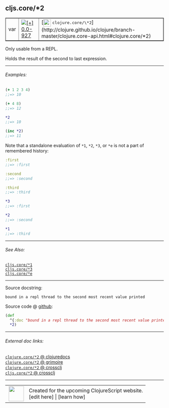 ## cljs.core/\*2



 <table border="1">
<tr>
<td>var</td>
<td><a href="https://github.com/cljsinfo/cljs-api-docs/tree/0.0-927"><img valign="middle" alt="[+] 0.0-927" title="Added in 0.0-927" src="https://img.shields.io/badge/+-0.0--927-lightgrey.svg"></a> </td>
<td>
[<img height="24px" valign="middle" src="http://i.imgur.com/1GjPKvB.png"> <samp>clojure.core/\*2</samp>](http://clojure.github.io/clojure/branch-master/clojure.core-api.html#clojure.core/*2)
</td>
</tr>
</table>



Only usable from a REPL.

Holds the result of the second to last expression.

---

###### Examples:

```clj
(+ 1 2 3 4)
;;=> 10

(+ 4 8)
;;=> 12

*2
;;=> 10

(inc *2)
;;=> 11
```

Note that a standalone evaluation of `*1`, `*2`, `*3`, or `*e` is not a part of
remembered history:

```clj
:first
;;=> :first

:second
;;=> :second

:third
;;=> :third

*3
;;=> :first

*2
;;=> :second

*1
;;=> :third
```

---

###### See Also:

[`cljs.core/*1`](cljs.core_STAR1.md)<br>
[`cljs.core/*3`](cljs.core_STAR3.md)<br>
[`cljs.core/*e`](cljs.core_STARe.md)<br>

---


Source docstring:

```
bound in a repl thread to the second most recent value printed
```


Source code @ [github](https://github.com/clojure/clojurescript/blob/r3195/src/cljs/cljs/core.cljs#L122-L124):

```clj
(def
  ^{:doc "bound in a repl thread to the second most recent value printed"}
  *2)
```

<!--
Repo - tag - source tree - lines:

 <pre>
clojurescript @ r3195
└── src
    └── cljs
        └── cljs
            └── <ins>[core.cljs:122-124](https://github.com/clojure/clojurescript/blob/r3195/src/cljs/cljs/core.cljs#L122-L124)</ins>
</pre>

-->

---



###### External doc links:

[`clojure.core/*2` @ clojuredocs](http://clojuredocs.org/clojure.core/*2)<br>
[`clojure.core/*2` @ grimoire](http://conj.io/store/v1/org.clojure/clojure/1.7.0-beta3/clj/clojure.core/*2/)<br>
[`clojure.core/*2` @ crossclj](http://crossclj.info/fun/clojure.core/*2.html)<br>
[`cljs.core/*2` @ crossclj](http://crossclj.info/fun/cljs.core.cljs/*2.html)<br>

---

 <table>
<tr><td>
<img valign="middle" align="right" width="48px" src="http://i.imgur.com/Hi20huC.png">
</td><td>
Created for the upcoming ClojureScript website.<br>
[edit here] | [learn how]
</td></tr></table>

[edit here]:https://github.com/cljsinfo/cljs-api-docs/blob/master/cljsdoc/cljs.core_STAR2.cljsdoc
[learn how]:https://github.com/cljsinfo/cljs-api-docs/wiki/cljsdoc-files

<!--

This information was too distracting to show to readers, but I'll leave it
commented here since it is helpful to:

- pretty-print the data used to generate this document
- and show how to retrieve that data



The API data for this symbol:

```clj
{:description "Only usable from a REPL.\n\nHolds the result of the second to last expression.",
 :ns "cljs.core",
 :name "*2",
 :history [["+" "0.0-927"]],
 :type "var",
 :related ["cljs.core/*1" "cljs.core/*3" "cljs.core/*e"],
 :full-name-encode "cljs.core_STAR2",
 :source {:code "(def\n  ^{:doc \"bound in a repl thread to the second most recent value printed\"}\n  *2)",
          :title "Source code",
          :repo "clojurescript",
          :tag "r3195",
          :filename "src/cljs/cljs/core.cljs",
          :lines [122 124]},
 :examples [{:id "208d41",
             :content "```clj\n(+ 1 2 3 4)\n;;=> 10\n\n(+ 4 8)\n;;=> 12\n\n*2\n;;=> 10\n\n(inc *2)\n;;=> 11\n```\n\nNote that a standalone evaluation of `*1`, `*2`, `*3`, or `*e` is not a part of\nremembered history:\n\n```clj\n:first\n;;=> :first\n\n:second\n;;=> :second\n\n:third\n;;=> :third\n\n*3\n;;=> :first\n\n*2\n;;=> :second\n\n*1\n;;=> :third\n```"}],
 :full-name "cljs.core/*2",
 :clj-symbol "clojure.core/*2",
 :docstring "bound in a repl thread to the second most recent value printed"}

```

Retrieve the API data for this symbol:

```clj
;; from Clojure REPL
(require '[clojure.edn :as edn])
(-> (slurp "https://raw.githubusercontent.com/cljsinfo/cljs-api-docs/catalog/cljs-api.edn")
    (edn/read-string)
    (get-in [:symbols "cljs.core/*2"]))
```

-->
